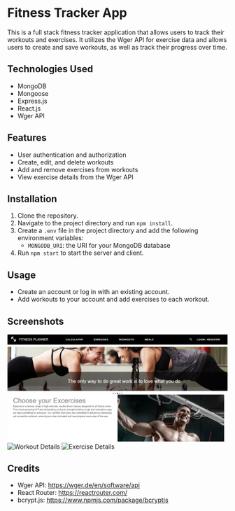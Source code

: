 # Fitness Tracker App

This is a full stack fitness tracker application that allows users to track their workouts and exercises. It utilizes the Wger API for exercise data and allows users to create and save workouts, as well as track their progress over time.

## Technologies Used

- MongoDB
- Mongoose
- Express.js
- React.js
- Wger API

## Features

- User authentication and authorization
- Create, edit, and delete workouts
- Add and remove exercises from workouts
- View exercise details from the Wger API

## Installation

1. Clone the repository.
2. Navigate to the project directory and run `npm install`.
3. Create a `.env` file in the project directory and add the following environment variables:
   - `MONGODB_URI`: the URI for your MongoDB database
4. Run `npm start` to start the server and client.

## Usage

- Create an account or log in with an existing account.
- Add workouts to your account and add exercises to each workout.

## Screenshots

![Homepage](./screenshots/home.png)
![Workout Details](/screenshots/workout-details.png)
![Exercise Details](/screenshots/exercise-details.png)

## Credits

- Wger API: https://wger.de/en/software/api
- React Router: https://reactrouter.com/
- bcrypt.js: https://www.npmjs.com/package/bcryptjs

